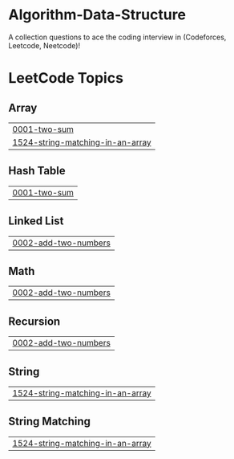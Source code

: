 # Algorithm-Data-Structure
A collection questions to ace the coding interview in (Codeforces, Leetcode, Neetcode)! 
<!---LeetCode Topics Start-->
# LeetCode Topics
## Array
|  |
| ------- |
| [0001-two-sum](https://github.com/mostafa20021212/Algorithm-Data-Structure/tree/master/0001-two-sum) |
| [1524-string-matching-in-an-array](https://github.com/mostafa20021212/Algorithm-Data-Structure/tree/master/1524-string-matching-in-an-array) |
## Hash Table
|  |
| ------- |
| [0001-two-sum](https://github.com/mostafa20021212/Algorithm-Data-Structure/tree/master/0001-two-sum) |
## Linked List
|  |
| ------- |
| [0002-add-two-numbers](https://github.com/mostafa20021212/Algorithm-Data-Structure/tree/master/0002-add-two-numbers) |
## Math
|  |
| ------- |
| [0002-add-two-numbers](https://github.com/mostafa20021212/Algorithm-Data-Structure/tree/master/0002-add-two-numbers) |
## Recursion
|  |
| ------- |
| [0002-add-two-numbers](https://github.com/mostafa20021212/Algorithm-Data-Structure/tree/master/0002-add-two-numbers) |
## String
|  |
| ------- |
| [1524-string-matching-in-an-array](https://github.com/mostafa20021212/Algorithm-Data-Structure/tree/master/1524-string-matching-in-an-array) |
## String Matching
|  |
| ------- |
| [1524-string-matching-in-an-array](https://github.com/mostafa20021212/Algorithm-Data-Structure/tree/master/1524-string-matching-in-an-array) |
<!---LeetCode Topics End-->
